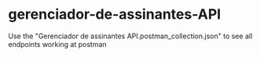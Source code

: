 # gerenciador-de-assinantes-API
 Use the "Gerenciador de assinantes API.postman_collection.json" to see all endpoints working at postman
